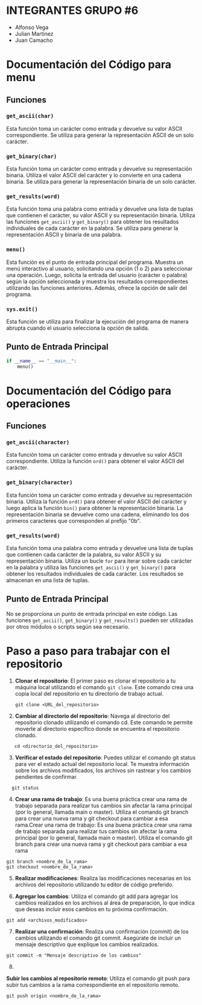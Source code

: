 # INTEGRANTES GRUPO #6
- Alfonso Vega
- Julian Martinez
- Juan Camacho


# Documentación del Código para menu

## Funciones

### `get_ascii(char)`

Esta función toma un carácter como entrada y devuelve su valor ASCII correspondiente. Se utiliza para generar la representación ASCII de un solo carácter.

### `get_binary(char)`

Esta función toma un carácter como entrada y devuelve su representación binaria. Utiliza el valor ASCII del carácter y lo convierte en una cadena binaria. Se utiliza para generar la representación binaria de un solo carácter.

### `get_results(word)`

Esta función toma una palabra como entrada y devuelve una lista de tuplas que contienen el carácter, su valor ASCII y su representación binaria. Utiliza las funciones `get_ascii()` y `get_binary()` para obtener los resultados individuales de cada carácter en la palabra. Se utiliza para generar la representación ASCII y binaria de una palabra.

### `menu()`

Esta función es el punto de entrada principal del programa. Muestra un menú interactivo al usuario, solicitando una opción (1 o 2) para seleccionar una operación. Luego, solicita la entrada del usuario (carácter o palabra) según la opción seleccionada y muestra los resultados correspondientes utilizando las funciones anteriores. Además, ofrece la opción de salir del programa.

### `sys.exit()`

Esta función se utiliza para finalizar la ejecución del programa de manera abrupta cuando el usuario selecciona la opción de salida.

## Punto de Entrada Principal

```python
if __name__ == "__main__":
    menu()
```
    
# Documentación del Código para operaciones

## Funciones

### `get_ascii(character)`

Esta función toma un carácter como entrada y devuelve su valor ASCII correspondiente. Utiliza la función `ord()` para obtener el valor ASCII del carácter.

### `get_binary(character)`

Esta función toma un carácter como entrada y devuelve su representación binaria. Utiliza la función `ord()` para obtener el valor ASCII del carácter y luego aplica la función `bin()` para obtener la representación binaria. La representación binaria se devuelve como una cadena, eliminando los dos primeros caracteres que corresponden al prefijo "0b".

### `get_results(word)`

Esta función toma una palabra como entrada y devuelve una lista de tuplas que contienen cada carácter de la palabra, su valor ASCII y su representación binaria. Utiliza un bucle `for` para iterar sobre cada carácter en la palabra y utiliza las funciones `get_ascii()` y `get_binary()` para obtener los resultados individuales de cada carácter. Los resultados se almacenan en una lista de tuplas.

## Punto de Entrada Principal

No se proporciona un punto de entrada principal en este código. Las funciones `get_ascii()`, `get_binary()` y `get_results()` pueden ser utilizadas por otros módulos o scripts según sea necesario.

# Paso a paso para trabajar con el repositorio

1. **Clonar el repositorio**: El primer paso es clonar el repositorio a tu máquina local utilizando el comando `git clone`. Este comando crea una copia local del repositorio en tu directorio de trabajo actual.
   ```
   git clone <URL_del_repositorio>
    ```
2. **Cambiar al directorio del repositorio**: Navega al directorio del repositorio clonado utilizando el comando cd. Este comando te permite moverte al directorio específico donde se encuentra el repositorio clonado.
```
   cd <directorio_del_repositorio>
 ```
3. **Verificar el estado del repositorio**: Puedes utilizar el comando git status para ver el estado actual del repositorio local. Te muestra información sobre los archivos modificados, los archivos sin rastrear y los cambios pendientes de confirmar.
```
  git status
 ```
 4. **Crear una rama de trabajo**: Es una buena práctica crear una rama de trabajo separada para realizar tus cambios sin afectar la rama principal (por lo general, llamada main o master). Utiliza el comando git branch para crear una nueva rama y git checkout para cambiar a esa rama.Crear una rama de trabajo: Es una buena práctica crear una rama de trabajo separada para realizar tus cambios sin afectar la rama principal (por lo general, llamada main o master). Utiliza el comando git branch para crear una nueva rama y git checkout para cambiar a esa rama
```
git branch <nombre_de_la_rama>
git checkout <nombre_de_la_rama>
 ```
 5. **Realizar modificaciones**: Realiza las modificaciones necesarias en los archivos del repositorio utilizando tu editor de código preferido.

6. **Agregar los cambios**: Utiliza el comando git add para agregar los cambios realizados en los archivos al área de preparación, lo que indica que deseas incluir esos cambios en tu próxima confirmación.
```
git add <archivos_modificados>
 ```
 7. **Realizar una confirmación**: Realiza una confirmación (commit) de los cambios utilizando el comando git commit. Asegúrate de incluir un mensaje descriptivo que explique los cambios realizados.
```
git commit -m "Mensaje descriptivo de los cambios"
 ```
 8. 
 **Subir los cambios al repositorio remoto**: Utiliza el comando git push para subir tus cambios a la rama correspondiente en el repositorio remoto.
 ```
git push origin <nombre_de_la_rama>
 ```

